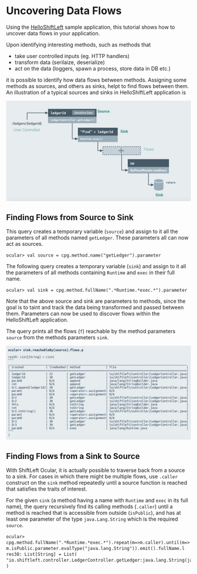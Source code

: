 # Uncovering Data Flows

Using the [HelloShiftLeft](../../introduction/helloshiftleft.md) sample application, this tutorial shows 
how to uncover data flows in your application. 

Upon identifying interesting methods, such as methods that 
* take user controlled inputs (eg. HTTP handlers)
* transform data (serilaize, deserialize) 
* act on the data (loggers, spawn a process, store data in DB etc.)

it is possible to identify how data flows between methods. Assigning some methods as sources, and others as sinks, helpt to 
find flows between them. An illustration of a typical sources and sinks in HelloShiftLeft application is

![Data Flow](img/data-flow.jpg)

## Finding Flows from Source to Sink

This query creates a temporary variable (`source`) and assign to it all the parameters of all methods
named `getLedger`. These parameters all can now act as sources.

```
ocular> val source = cpg.method.name("getLedger").parameter
```

The following query creates a temporary variable (`sink`) and assign to it all the parameters of all methods containing `Runtime` and `exec` in their full name.

```
ocular> val sink = cpg.method.fullName(".*Runtime.*exec.*").parameter
```

Note that the above source and sink are parameters to methods, since the goal is to taint and track the data being transformed and passed between them. Parameters can now be used to discover flows within the HelloShiftLeft application.

The query prints all the flows (`f`) reachable by the method parameters `source` from the methods parameters `sink`.

![Sink](img/sink.jpg)

## Finding Flows from a Sink to Source

With ShiftLeft Ocular, it is actually possible to traverse back from a source to a sink. For cases in which there might be multiple flows, use `.caller` construct on the `sink` method repeatedly until a source function is reached that satisfies 
the traits of interest.

For the given `sink` (a method having a name with `Runtime` and `exec` in its full name), the query recursively find its calling methods (`.caller`) until a method is reached that is accessible from outside (`isPublic`), and has at least one parameter of the type `java.Lang.String` which is the required `source`.

```
ocular> cpg.method.fullName(".*Runtime.*exec.*").repeat(m=>m.caller).until(m=> m.isPublic.parameter.evalType("java.lang.String")).emit().fullName.l
res38: List[String] = List( "io.shiftleft.controller.LedgerController.getLedger:java.lang.String(java.lang.Long)"
)
```
